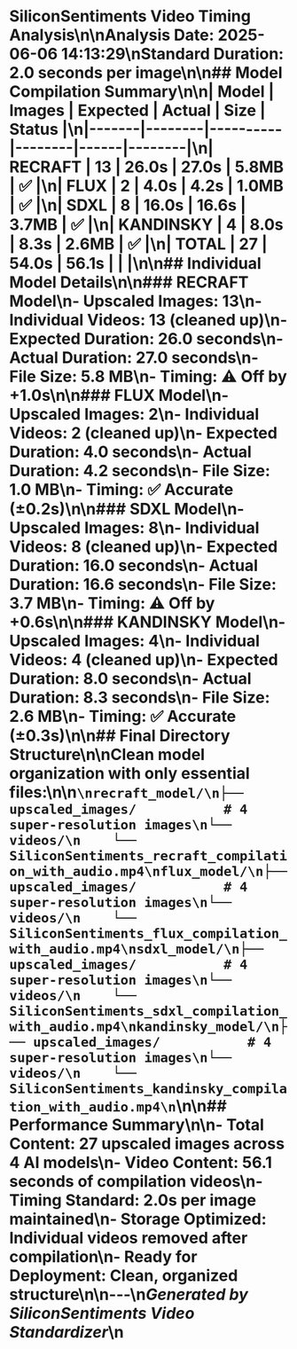 # SiliconSentiments Video Timing Analysis\n\nAnalysis Date: 2025-06-06 14:13:29\nStandard Duration: 2.0 seconds per image\n\n## Model Compilation Summary\n\n| Model | Images | Expected | Actual | Size | Status |\n|-------|--------|----------|--------|------|--------|\n| RECRAFT | 13 | 26.0s | 27.0s | 5.8MB | ✅ |\n| FLUX | 2 | 4.0s | 4.2s | 1.0MB | ✅ |\n| SDXL | 8 | 16.0s | 16.6s | 3.7MB | ✅ |\n| KANDINSKY | 4 | 8.0s | 8.3s | 2.6MB | ✅ |\n| **TOTAL** | **27** | **54.0s** | **56.1s** | | |\n\n## Individual Model Details\n\n### RECRAFT Model\n- **Upscaled Images**: 13\n- **Individual Videos**: 13 (cleaned up)\n- **Expected Duration**: 26.0 seconds\n- **Actual Duration**: 27.0 seconds\n- **File Size**: 5.8 MB\n- **Timing**: ⚠️ Off by +1.0s\n\n### FLUX Model\n- **Upscaled Images**: 2\n- **Individual Videos**: 2 (cleaned up)\n- **Expected Duration**: 4.0 seconds\n- **Actual Duration**: 4.2 seconds\n- **File Size**: 1.0 MB\n- **Timing**: ✅ Accurate (±0.2s)\n\n### SDXL Model\n- **Upscaled Images**: 8\n- **Individual Videos**: 8 (cleaned up)\n- **Expected Duration**: 16.0 seconds\n- **Actual Duration**: 16.6 seconds\n- **File Size**: 3.7 MB\n- **Timing**: ⚠️ Off by +0.6s\n\n### KANDINSKY Model\n- **Upscaled Images**: 4\n- **Individual Videos**: 4 (cleaned up)\n- **Expected Duration**: 8.0 seconds\n- **Actual Duration**: 8.3 seconds\n- **File Size**: 2.6 MB\n- **Timing**: ✅ Accurate (±0.3s)\n\n## Final Directory Structure\n\nClean model organization with only essential files:\n\n```\nrecraft_model/\n├── upscaled_images/           # 4 super-resolution images\n└── videos/\n    └── SiliconSentiments_recraft_compilation_with_audio.mp4\nflux_model/\n├── upscaled_images/           # 4 super-resolution images\n└── videos/\n    └── SiliconSentiments_flux_compilation_with_audio.mp4\nsdxl_model/\n├── upscaled_images/           # 4 super-resolution images\n└── videos/\n    └── SiliconSentiments_sdxl_compilation_with_audio.mp4\nkandinsky_model/\n├── upscaled_images/           # 4 super-resolution images\n└── videos/\n    └── SiliconSentiments_kandinsky_compilation_with_audio.mp4\n```\n\n## Performance Summary\n\n- **Total Content**: 27 upscaled images across 4 AI models\n- **Video Content**: 56.1 seconds of compilation videos\n- **Timing Standard**: 2.0s per image maintained\n- **Storage Optimized**: Individual videos removed after compilation\n- **Ready for Deployment**: Clean, organized structure\n\n---\n*Generated by SiliconSentiments Video Standardizer*\n